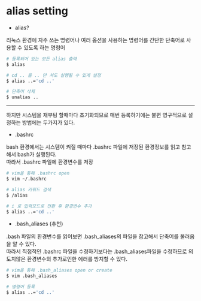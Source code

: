 # alias setting

- alias?

리눅스 환경에 자주 쓰는 명령어나 여러 옵션을 사용하는 명령어를 간단한 단축어로 사용할 수 있도록 하는 명령어

```sh
# 등록되어 있는 모든 alias 출력
$ alias

# cd .. 을 .. 만 쳐도 실행될 수 있게 설정
$ alias ..='cd ..'

# 단축어 삭제
$ unalias ..
```

---

하지만 시스템을 재부팅 할때마다 초기화되므로 매번 등록하기에는 불편
영구적으로 설정하는 방법에는 두가지가 있다.

- .bashrc

bash 환경에서는 시스템이 켜질 때마다 .bashrc 파일에 저장된 환경정보를 읽고 참고해서 bash가 실행된다.  
따라서 .bashrc 파일에 환경변수를 저장

```sh
# vim을 통해 .bashrc open
$ vim ~/.bashrc

# alias 키워드 검색
$ /alias

# i 로 입력모드로 전환 후 환경변수 추가
$ alias ..='cd ..'
```

- .bash_aliases (추천)

.bash 파일의 환경변수를 읽어보면 .bash_aliases의 파일을 참고해서 단축어를 불러옴을 알 수 있다.  
따라서 직접적인 .bashrc 파일을 수정하기보다는 .bash_aliases파일을 수정하므로 의도치않은 환경변수의 추가로인한 에러를 방지할 수 있다.

```sh
# vim을 통해 .bash_aliases open or create
$ vim .bash_aliases

# 명령어 등록
$ alias ..='cd ..'
```